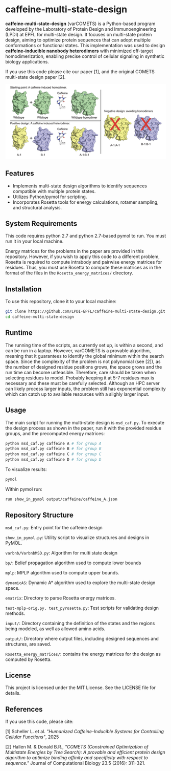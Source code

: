 # caffeine-multi-state-design

**caffeine-multi-state-design** (varCOMETS) is a Python-based program developed by the Laboratory of Protein Design and Immunoengineering (LPDI) at EPFL for multi-state design. It focuses on multi-state protein design, aiming to optimize protein sequences that can adopt multiple conformations or functional states. This implementation was used to design **caffeine-inducible nanobody heterodimers** with minimized off-target homodimerization, enabling precise control of cellular signaling in synthetic biology applications.

If you use this code please cite our paper [1], and the original COMETS multi-state design paper [2].

![Caffeine multi state design](images/Caffeine.png)

## Features

- Implements multi-state design algorithms to identify sequences compatible with multiple protein states.
- Utilizes Python/pymol for scripting.
- Incorporates Rosetta tools for energy calculations, rotamer sampling, and structural analysis.

## System Requirements
This code requires python 2.7 and python 2.7-based pymol to run. You must run it in your local machine.

Energy matrices for the problems in the paper are provided in this repository. However, if you wish to apply this code to a different problem, Rosetta is required to compute intrabody and pairwise energy matrices for residues. Thus, you must use Rosetta to compute these matrices as in the format of the files in the ``Rosetta_energy_matrices/`` directory.

## Installation

To use this repository, clone it to your local machine:

```bash
git clone https://github.com/LPDI-EPFL/caffeine-multi-state-design.git
cd caffeine-multi-state-design
```



## Runtime
The running time of the scripts, as currently set up, is within a second, and can be run in a laptop. However, varCOMETS is a provable algorithm, meaning that it guarantees to identify the global minimum within the search space. Since the complexity of the problem is not polynomial (see [2]), as the number of designed residue positions grows, the space grows and the run time can become unfeasible. Therefore, care should be taken when selecting residues to model. Probably keeping it at 5-7 residues max is necessary and these must be carefully selected. Although an HPC server can likely process larger inputs, the problem still has exponential complexity which can catch up to available resources with a slighly larger input.

## Usage
The main script for running the multi-state design is ``msd_caf.py``. To execute the design process as shown in the paper, run it with the provided residue groups, and the precomputed energy matrices: 

```bash
python msd_caf.py caffeine A # for group A
python msd_caf.py caffeine B # for group B
python msd_caf.py caffeine C # for group C
python msd_caf.py caffeine D # for group D
```

To visualize results: 
```bash
pymol
```

Within pymol run: 
```bash
run show_in_pymol output/caffeine/caffeine_A.json
```


## Repository Structure

``msd_caf.py``: Entry point for the caffeine design

``show_in_pymol.py``: Utility script to visualize structures and designs in PyMOL.

``varbnb/VarbnbMSD.py``: Algorithm for multi state design

``bp/``: Belief propagation algorithm used to compute lower bounds 

``mplp``: MPLP algorithm used to compute upper bounds.

``dynamicAS``: Dynamic A* algorithm used to explore the multi-state design space.

``ematrix``: Directory to parse Rosetta energy matrices.

``test-mplp-orig.py, test_pyrosetta.py``: Test scripts for validating design methods.

``input/``: Directory containing the definition of the states and the regions being modeled, as well as allowed amino acids.

``output/``: Directory where output files, including designed sequences and structures, are saved.

``Rosetta_energy_matrices/``: contains the energy matrices for the design as computed by Rosetta. 

## License
This project is licensed under the MIT License. See the LICENSE file for details.

## References
If you use this code, please cite:

[1] Scheller L. et al. _"Humanized Caffeine-Inducible Systems for Controlling Cellular Functions"_, 2025

[2] Hallen M. & Donald B.R., _"COMETS (Constrained Optimization of Multistate Energies by Tree Search): A provable and efficient protein design algorithm to optimize binding affinity and specificity with respect to sequence."_ Journal of Computational Biology 23.5 (2016): 311-321.



